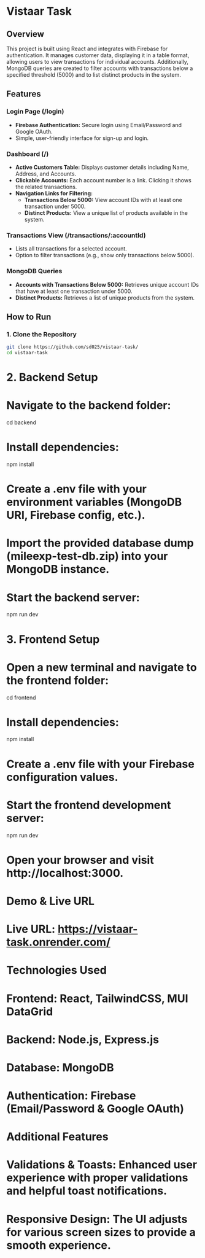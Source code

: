 # Vistaar Task

## Overview

This project is built using React and integrates with Firebase for authentication. It manages customer data, displaying it in a table format, allowing users to view transactions for individual accounts. Additionally, MongoDB queries are created to filter accounts with transactions below a specified threshold (5000) and to list distinct products in the system.

## Features

### Login Page (/login)
- **Firebase Authentication:** Secure login using Email/Password and Google OAuth.
- Simple, user-friendly interface for sign-up and login.

### Dashboard (/)
- **Active Customers Table:** Displays customer details including Name, Address, and Accounts.
- **Clickable Accounts:** Each account number is a link. Clicking it shows the related transactions.
- **Navigation Links for Filtering:**
  - **Transactions Below 5000:** View account IDs with at least one transaction under 5000.
  - **Distinct Products:** View a unique list of products available in the system.

### Transactions View (/transactions/:accountId)
- Lists all transactions for a selected account.
- Option to filter transactions (e.g., show only transactions below 5000).

### MongoDB Queries
- **Accounts with Transactions Below 5000:** Retrieves unique account IDs that have at least one transaction under 5000.
- **Distinct Products:** Retrieves a list of unique products from the system.

## How to Run

### 1. Clone the Repository

```bash
git clone https://github.com/sd025/vistaar-task/
cd vistaar-task
```
# 2. Backend Setup

# Navigate to the backend folder:
cd backend

# Install dependencies:
npm install

# Create a .env file with your environment variables (MongoDB URI, Firebase config, etc.).

# Import the provided database dump (mileexp-test-db.zip) into your MongoDB instance.

# Start the backend server:
npm run dev

# 3. Frontend Setup

# Open a new terminal and navigate to the frontend folder:
cd frontend

# Install dependencies:
npm install

# Create a .env file with your Firebase configuration values.

# Start the frontend development server:
npm run dev

# Open your browser and visit http://localhost:3000.

# Demo & Live URL
# Live URL: https://vistaar-task.onrender.com/

# Technologies Used
# Frontend: React, TailwindCSS, MUI DataGrid
# Backend: Node.js, Express.js
# Database: MongoDB
# Authentication: Firebase (Email/Password & Google OAuth)

# Additional Features
# Validations & Toasts: Enhanced user experience with proper validations and helpful toast notifications.
# Responsive Design: The UI adjusts for various screen sizes to provide a smooth experience.

